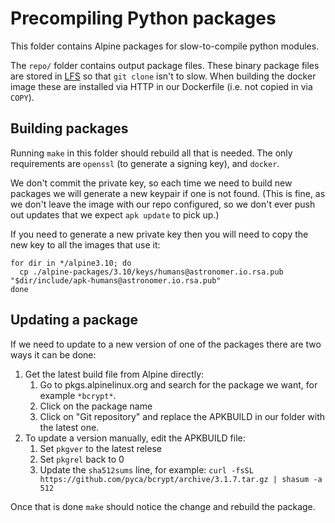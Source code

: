 Precompiling Python packages
============================

This folder contains Alpine packages for slow-to-compile python modules.

The `repo/` folder contains output package files. These binary package files are stored in [LFS](https://help.github.com/en/github/managing-large-files/about-git-large-file-storage) so that `git clone` isn't to slow. When building the docker image these are installed via HTTP in our Dockerfile (i.e. not copied in via `COPY`).

## Building packages

Running `make` in this folder should rebuild all that is needed. The only requirements are `openssl` (to generate a signing key), and `docker`.

We don't commit the private key, so each time we need to build new packages we will generate a new keypair if one is not found. (This is fine, as we don't leave the image with our repo configured, so we don't ever push out updates that we expect `apk update` to pick up.)

If you need to generate a new private key then you will need to copy the new key to all the images that use it:

```
for dir in */alpine3.10; do
  cp ./alpine-packages/3.10/keys/humans@astronomer.io.rsa.pub "$dir/include/apk-humans@astronomer.io.rsa.pub"
done
```

## Updating a package

If we need to update to a new version of one of the packages there are two ways it can be done:

1. Get the latest build file from Alpine directly:
    1. Go to pkgs.alpinelinux.org and search for the package we want, for example `*bcrypt*`.
    2. Click on the package name
    3. Click on "Git repository" and replace the APKBUILD in our folder with the latest one.
2. To update a version manually, edit the APKBUILD file:
    1. Set `pkgver` to the latest relese
    2. Set `pkgrel` back to 0
    3. Update the `sha512sums` line, for example: `curl -fsSL https://github.com/pyca/bcrypt/archive/3.1.7.tar.gz | shasum -a 512`

Once that is done `make` should notice the change and rebuild the package.
